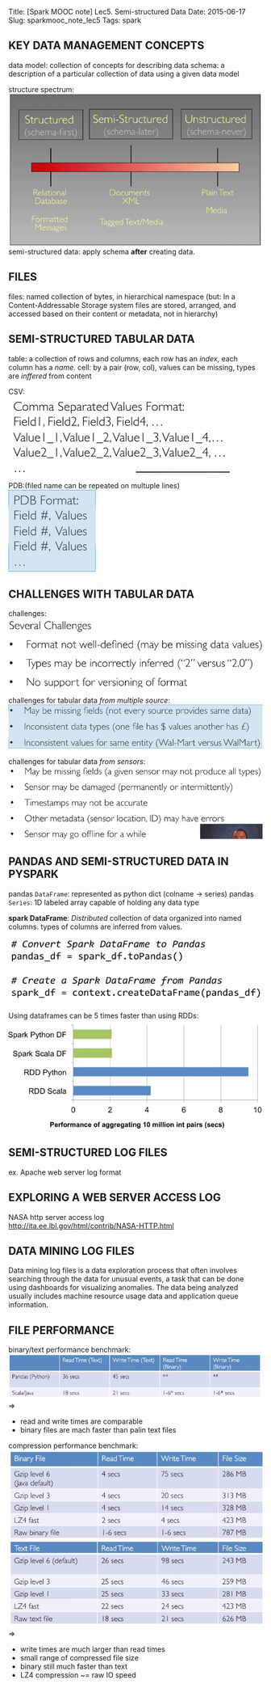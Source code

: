 Title: [Spark MOOC note] Lec5. Semi-structured Data
Date: 2015-06-17
Slug: sparkmooc_note_lec5
Tags: spark

KEY DATA MANAGEMENT CONCEPTS
----------------------------
data model: collection of concepts for describing data
schema: a description of a particular collection of data using a given data model

structure spectrum:   
![](sparkmooc_note_lec5/pasted_image.png)
semi-structured data: apply schema **after** creating data. 

FILES
-----
files: named collection of bytes, in hierarchical namespace (but: In a Content-Addressable Storage system files are stored, arranged, and accessed based on their content or metadata, not in hierarchy)

SEMI-STRUCTURED TABULAR DATA
----------------------------
table: a collection of rows and columns, each row has an *index*, each column has a *name*. 
cell: by a pair (row, col), values can be missing, types are *inffered* from content

CSV:  
![](sparkmooc_note_lec5/pasted_image002.png)

PDB:(filed name can be repeated on multuple lines)    
![](sparkmooc_note_lec5/pasted_image001.png) 


CHALLENGES WITH TABULAR DATA
----------------------------
challenges:   
![](sparkmooc_note_lec5/pasted_image003.png)

challenges for tabular data *from multiple source*:   
![](sparkmooc_note_lec5/pasted_image004.png)

challenges for tabular data *from sensors*:   
![](sparkmooc_note_lec5/pasted_image005.png)


PANDAS AND SEMI-STRUCTURED DATA IN PYSPARK
------------------------------------------
pandas ``DataFrame``: represented as python dict (colname → series)
pandas ``Series``: 1D labeled array capable of holding any data type

**spark DataFrame**: *Distributed* collection of data organized into named columns. 
types of columns are inferred from values. 

![](sparkmooc_note_lec5/pasted_image006.png)

Using dataframes can be 5 times faster than using RDDs:   
![](sparkmooc_note_lec5/pasted_image007.png)

SEMI-STRUCTURED LOG FILES
-------------------------
ex. Apache web server log format

EXPLORING A WEB SERVER ACCESS LOG
---------------------------------
NASA http server access log  
<http://ita.ee.lbl.gov/html/contrib/NASA-HTTP.html>

DATA MINING LOG FILES
---------------------
Data mining log files is a data exploration process that often involves searching through the data for unusual events, a task that can be done using dashboards for visualizing anomalies. The data being analyzed usually includes machine resource usage data and application queue information.

FILE PERFORMANCE
----------------
binary/text performance benchmark:  
![](sparkmooc_note_lec5/pasted_image008.png)  
⇒

* read and write times are comparable 
* binary files are mach faster than palin text files


compression performance benchmark:  
![](sparkmooc_note_lec5/pasted_image009.png)  
⇒ 

* write times are much larger than read times 
* small range of compressed file size
* binary still much faster than text 
* LZ4 compression ~= raw IO speed




